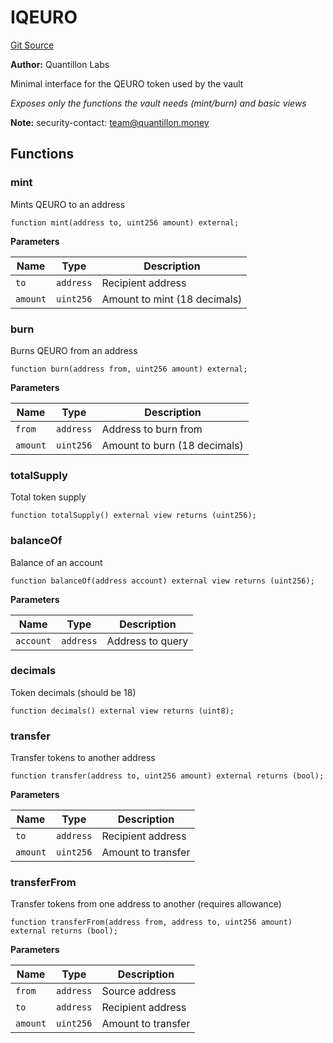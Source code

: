 # IQEURO
[Git Source](https://github.com/Quantillon-Labs/smart-contracts/blob/4d3170885df83eecbf67e05b6ea483fa86f0b926/src/interfaces/IQEURO.sol)

**Author:**
Quantillon Labs

Minimal interface for the QEURO token used by the vault

*Exposes only the functions the vault needs (mint/burn) and basic views*

**Note:**
security-contact: team@quantillon.money


## Functions
### mint

Mints QEURO to an address


```solidity
function mint(address to, uint256 amount) external;
```
**Parameters**

|Name|Type|Description|
|----|----|-----------|
|`to`|`address`|Recipient address|
|`amount`|`uint256`|Amount to mint (18 decimals)|


### burn

Burns QEURO from an address


```solidity
function burn(address from, uint256 amount) external;
```
**Parameters**

|Name|Type|Description|
|----|----|-----------|
|`from`|`address`|Address to burn from|
|`amount`|`uint256`|Amount to burn (18 decimals)|


### totalSupply

Total token supply


```solidity
function totalSupply() external view returns (uint256);
```

### balanceOf

Balance of an account


```solidity
function balanceOf(address account) external view returns (uint256);
```
**Parameters**

|Name|Type|Description|
|----|----|-----------|
|`account`|`address`|Address to query|


### decimals

Token decimals (should be 18)


```solidity
function decimals() external view returns (uint8);
```

### transfer

Transfer tokens to another address


```solidity
function transfer(address to, uint256 amount) external returns (bool);
```
**Parameters**

|Name|Type|Description|
|----|----|-----------|
|`to`|`address`|Recipient address|
|`amount`|`uint256`|Amount to transfer|


### transferFrom

Transfer tokens from one address to another (requires allowance)


```solidity
function transferFrom(address from, address to, uint256 amount) external returns (bool);
```
**Parameters**

|Name|Type|Description|
|----|----|-----------|
|`from`|`address`|Source address|
|`to`|`address`|Recipient address|
|`amount`|`uint256`|Amount to transfer|


